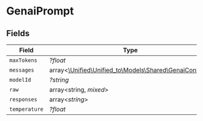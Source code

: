 # GenaiPrompt


## Fields

| Field                                                                                        | Type                                                                                         | Required                                                                                     | Description                                                                                  |
| -------------------------------------------------------------------------------------------- | -------------------------------------------------------------------------------------------- | -------------------------------------------------------------------------------------------- | -------------------------------------------------------------------------------------------- |
| `maxTokens`                                                                                  | *?float*                                                                                     | :heavy_minus_sign:                                                                           | N/A                                                                                          |
| `messages`                                                                                   | array<[\Unified\Unified_to\Models\Shared\GenaiContent](../../Models/Shared/GenaiContent.md)> | :heavy_minus_sign:                                                                           | N/A                                                                                          |
| `modelId`                                                                                    | *?string*                                                                                    | :heavy_minus_sign:                                                                           | N/A                                                                                          |
| `raw`                                                                                        | array<string, *mixed*>                                                                       | :heavy_minus_sign:                                                                           | N/A                                                                                          |
| `responses`                                                                                  | array<*string*>                                                                              | :heavy_minus_sign:                                                                           | N/A                                                                                          |
| `temperature`                                                                                | *?float*                                                                                     | :heavy_minus_sign:                                                                           | N/A                                                                                          |